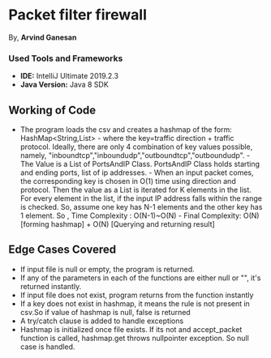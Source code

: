 # Packet filter firewall

By,
**Arvind Ganesan**


  
### Used Tools and Frameworks
 - **IDE:** IntelliJ Ultimate 2019.2.3
 - **Java Version:** Java 8 SDK
   
## Working of Code
   - The program loads the csv and creates a hashmap of the form:                       HashMap<String,List<PortsAndIP>>
    - where the key=traffic direction + traffic protocol. Ideally, there are only 4 combination of key values possible, namely, "inboundtcp","inboundudp","outboundtcp","outboundudp". 
    - The Value is a List of PortsAndIP Class. PortsAndIP Class holds starting and ending ports, list of ip addresses.
    - When an input packet comes, the corresponding key is chosen in O(1) time using direction and protocol. Then the value as a List is iterated for K elements in the list. For every element in the list, if the input IP address falls within the range is checked. So, assume one key has N-1 elements and the other key has 1 element. So , Time Complexity : O(N-1)~O(N)
    - Final Complexity: O(N) [forming hashmap] + O(N) [Querying and returning result]



    
## Edge Cases Covered
-   If input file is null or empty, the program is returned.
-   If any of the parameters in each of the functions are either null or "", it's returned instantly.
-   If input file does not exist, program returns from the function instantly
-   If a key does not exist in hashmap, it means the rule is not present in         csv.So if value of hashmap is null, false is returned
-   A try/catch clause is added to handle exceptions
-   Hashmap is initialized once file exists. If its not and accept_packet function is       called, hashmap.get throws nullpointer exception. So null case is handled.





